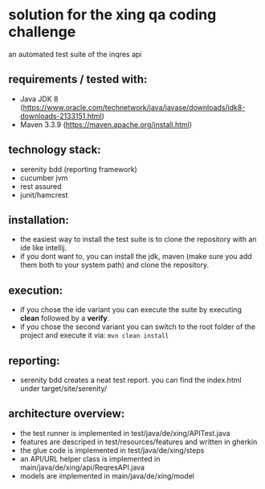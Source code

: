 # solution for the xing qa coding challenge 

an automated test suite of the inqres api 

## requirements / tested with:
- Java JDK 8 (https://www.oracle.com/technetwork/java/javase/downloads/jdk8-downloads-2133151.html)
- Maven 3.3.9 (https://maven.apache.org/install.html)

## technology stack:
- serenity bdd (reporting framework)
- cucumber jvm
- rest assured
- junit/hamcrest

## installation:
- the easiest way to install the test suite is to clone the repository with an ide like intellij.
- if you dont want to, you can install the jdk, maven (make sure you add them both to your system path) and clone the repository. 

## execution:
- if you chose the ide variant you can execute the suite by executing **clean** followed by a **verify**.
- if you chose the second variant you can switch to the root folder of the project and execute it via: `mvn clean install`

## reporting:
- serenity bdd creates a neat test report. you can find the index.html under target/site/serenity/

## architecture overview:
- the test runner is implemented in test/java/de/xing/APITest.java
- features are descriped in test/resources/features and written in gherkin
- the glue code is implemented in test/java/de/xing/steps
- an API/URL helper class is implemented in main/java/de/xing/api/ReqresAPI.java
- models are implemented in main/java/de/xing/model